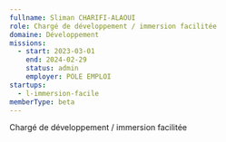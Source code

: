 ```yaml
---
fullname: Sliman CHARIFI-ALAOUI
role: Chargé de développement / immersion facilitée
domaine: Développement
missions:
  - start: 2023-03-01
    end: 2024-02-29
    status: admin
    employer: POLE EMPLOI
startups:
  - l-immersion-facile
memberType: beta
---
```


Chargé de développement / immersion facilitée

